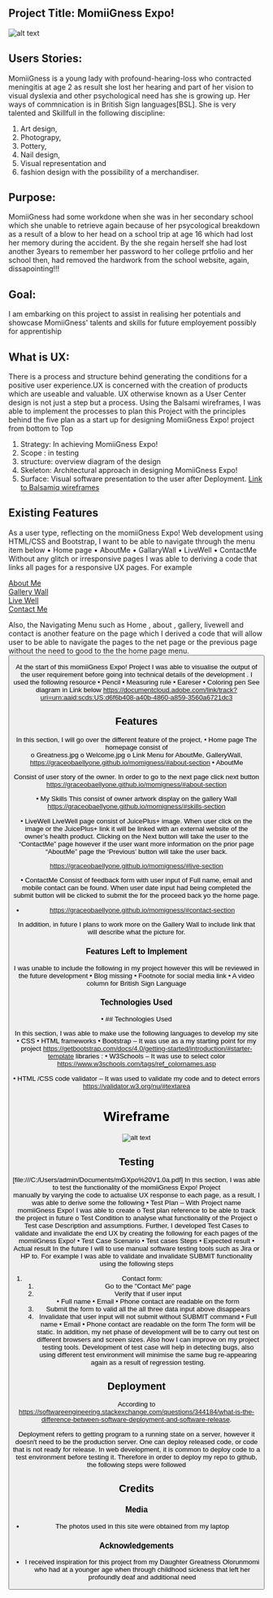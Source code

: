 ## Project Title: MomiiGness Expo!


![alt text](images/mockup.jpeg "Responsive Image") 


## Users Stories:
MomiiGness is a young lady with profound-hearing-loss who contracted meningitis at age 2 as result she lost her hearing and part of her vision to visual dyslexia and other psychological need has she is growing up.
Her ways of commnication is in British Sign languages[BSL].
She is very talented and Skillfull in the following discipline:
1. Art design, 
2. Photograpy,
3. Pottery, 
4. Nail design, 
5. Visual representation and 
6. fashion design with the possibility of a merchandiser.

## Purpose: 
MomiiGness had some workdone when she was in her secondary school which she unable to retrieve again because of her psycological breakdown as a result of a blow to her head on a school trip at age 16 which had lost her memory during the accident. By the she regain herself she had lost another 3years to remember her password to her college prtfolio and her school then, had removed the hardwork from the school website, again, dissapointing!!!

## Goal:
I am embarking on this project to assist in realising her potentials and showcase MomiiGness' talents and skills for future employement possibly for apprentiship

## What is UX:
There is a process and structure behind generating  the conditions for a positive user experience.UX is concerned with the creation of products which are useable and valuable. UX otherwise known as a User Center design is not just a step but a process. Using the Balsami wireframes, I was able to implement the processes to plan this Project with the principles behind the five plan as a start up for designing MomiiGness Expo! project from bottom to Top
1. Strategy: In achieving MomiiGness Expo!
2. Scope : in testing
3. structure: overview diagram of the design
4. Skeleton: Architectural approach in designing MomiiGness Expo!
5. Surface: Visual software presentation to the user after Deployment. 
[Link to Balsamiq wireframes](file:///C:/Users/admin/Documents/webpract/momiigness1.pdf)

## Existing Features
As a user type, reflecting on the momiiGness Expo! Web development using HTML/CSS and Bootstrap, I want to be able to navigate through the menu item below
•	Home page 
•	AboutMe
•	GallaryWall
•	LiveWell
•	ContactMe 
Without any glitch or irresponsive pages I was able to deriving a code that links all pages for a responsive UX pages. For example
 <div class="col-md3"><a href="https://graceobaellyone.github.io/momigness/#about-section" target="_blank">About Me</a></div>
                                <div class="col-md 3"><a href="https://graceobaellyone.github.io/momigness/#gallery-section" target="_blank">Gallery Wall</a></div>
                            <div class="col-md-3"><a href="https://graceobaellyone.github.io/momigness/#live-section" target="_blank">Live Well</a></div>
                        <div class="col-md-3"><a href="https://graceobaellyone.github.io/momigness/#contact-section" target="_blank">Contact Me</a></div>
                    <div class="row justify-content-end mb-5">

Also, the Navigating Menu such as Home , about , gallery, livewell and contact  is another feature on the page which I derived a code that will allow user to be able to navigate the pages to the net page or the previous page without the need to good to the the home page menu. 
                <button class="navbar-toggler" type="button" data-toggle="collapse" data-target="#navbarTogglerDemo01" aria-controls="navbarTogglerDemo01" aria-expanded="false" aria-label="Toggle navigation">
            <span class="navbar-toggler-icon"></span>
        <a class="" onclick="LiveWell"></a>
    <a class="" onclick=""></a>
<div id="button"><a href="index.html"> </a></div>

At the start of this momiiGness Expo! Project I was able to visualise the output of the user requirement before going into technical details of the development . I used the following resource 
•	Pencil
•	Measuring rule 
•	Eareser
•	Coloring pen 
See diagram in Link below 
https://documentcloud.adobe.com/link/track?uri=urn:aaid:scds:US:d6f6b408-a40b-4860-a859-3560a6721dc3

## Features

In this section, I will go over the different feature of the project, 
•	Home page
The homepage consist of  
o	Greatness.jpg 
o	Welcome.jpg
o	Link Menu for AboutMe, GalleryWall, 
https://graceobaellyone.github.io/momigness/#about-section
•	AboutMe

Consist of user story of the owner. In order to go to the next page click next button
https://graceobaellyone.github.io/momigness/#about-section

•	My Skills
This consist of owner artwork display on the gallery Wall
https://graceobaellyone.github.io/momigness/#skills-section

•	LiveWell
LiveWell page consist of JuicePlus+ image. When user click on the image or the JuicePlus+ link it will be linked with an external website of the owner’s health product. Clicking on the Next button will take the user to the “ContactMe” page however if the user want more information on the prior page “AboutMe” page the ‘Previous’ button will take the user back.

https://graceobaellyone.github.io/momigness/#live-section

•	ContactMe 
Consist of feedback form with user input of Full name, email and mobile contact can be found.  When user date input had being completed the submit button will be clicked to submit the for the proceed back yo the home page.

- https://graceobaellyone.github.io/momigness/#contact-section
 
In addition, in future I plans to work more on the Gallery Wall to include link that will describe what the picture for.

### Features Left to Implement
I was unable to include the following in my project however this will be reviewed in the future development
•	Blog missing 
•	Footnote for social media link
•	A video column for British Sign Language

### Technologies Used

•	## Technologies Used

In this section, I was able to make use the following languages to develop my site  
•	CSS
•	HTML
frameworks
•	Bootstrap – It was use as a my starting point for my project
https://getbootstrap.com/docs/4.0/getting-started/introduction/#starter-template
libraries : 
•	W3Schools – It was use to select color
https://www.w3schools.com/tags/ref_colornames.asp

•	HTML /CSS code validator – It was used to validate my code and to detect errors
https://validator.w3.org/nu/#textarea

# Wireframe
                 
![alt text](images/wireframe.png "Responsive Image") 
                 
                 
## Testing
[file:///C:/Users/admin/Documents/mGXpo%20V1.0a.pdf]
In this section, I was able to test the functionality of the momiiGness Expo! Project  
manually by varying the code to actualise UX response to each page, as a result, I was able to derive some the following 
•	Test Plan – With Project name momiiGness Expo! I was able to create 
o	Test plan reference to be able to track the project in future
o	Test Condition to analyse what functionality of the Project
o	Test case Description and assumptions. 
Further, I developed Test Cases to validate and invalidate the end UX by creating the following for each pages of the momiiGness Expo!
•	Test Case Scenario
•	Test cases Steps
•	Expected result 
•	Actual result
In the future I will to use manual software testing tools such as Jira or HP to. 
For example I was able to validate and invalidate SUBMIT functionality using the following steps
1. Contact form:
    1. Go to the "Contact Me" page
    2. Verify that if user input  
•	Full name 
•	Email 
•	Phone contact are readable on the form
    3. Submit the form to valid all the all three data input above disappears    
   4.  Invalidate that user input will not submit without SUBMIT command
•	Full name 
•	Email 
•	Phone contact are readable on the form
The form will be static.
In addition, my net phase of development will be to carry out test on different browsers and screen sizes. Also how I can improve on my project testing tools. Development of test case will help in detecting bugs, also using different test environment will minimise the same bug re-appearing again as a result of regression testing. 

## Deployment

According to
 https://softwareengineering.stackexchange.com/questions/344184/what-is-the-difference-between-software-deployment-and-software-release.

Deployment refers to getting program to a running state on a server, however it doesn't need to be the production server. One can  deploy released code, or code that is not  ready for release. In web development, it is common to deploy code to a test environment before testing it. Therefore in order to deploy my repo to github, the following steps were followed

## Credits



### Media
- The photos used in this site were obtained from my laptop

### Acknowledgements

- I received inspiration for this project from my Daughter Greatness Olorunmomi who had at a younger age when through childhood sickness that left her profoundly deaf and additional need
